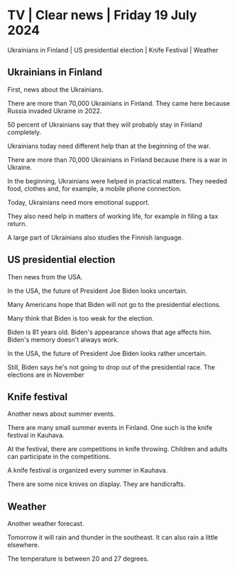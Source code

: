 # TV \| Clear news \| Friday 19 July 2024

Ukrainians in Finland \| US presidential election \| Knife Festival \| Weather

## Ukrainians in Finland

First, news about the Ukrainians.

There are more than 70,000 Ukrainians in Finland. They came here because Russia invaded Ukraine in 2022.

50 percent of Ukrainians say that they will probably stay in Finland completely.

Ukrainians today need different help than at the beginning of the war.

There are more than 70,000 Ukrainians in Finland because there is a war in Ukraine.

In the beginning, Ukrainians were helped in practical matters. They needed food, clothes and, for example, a mobile phone connection.

Today, Ukrainians need more emotional support.

They also need help in matters of working life, for example in filing a tax return.

A large part of Ukrainians also studies the Finnish language.

## US presidential election

Then news from the USA.

In the USA, the future of President Joe Biden looks uncertain.

Many Americans hope that Biden will not go to the presidential elections.

Many think that Biden is too weak for the election.

Biden is 81 years old. Biden's appearance shows that age affects him. Biden's memory doesn't always work.

In the USA, the future of President Joe Biden looks rather uncertain.

Still, Biden says he's not going to drop out of the presidential race. The elections are in November

## Knife festival

Another news about summer events.

There are many small summer events in Finland. One such is the knife festival in Kauhava.

At the festival, there are competitions in knife throwing. Children and adults can participate in the competitions.

A knife festival is organized every summer in Kauhava.

There are some nice knives on display. They are handicrafts.

## Weather

Another weather forecast.

Tomorrow it will rain and thunder in the southeast. It can also rain a little elsewhere.

The temperature is between 20 and 27 degrees.

